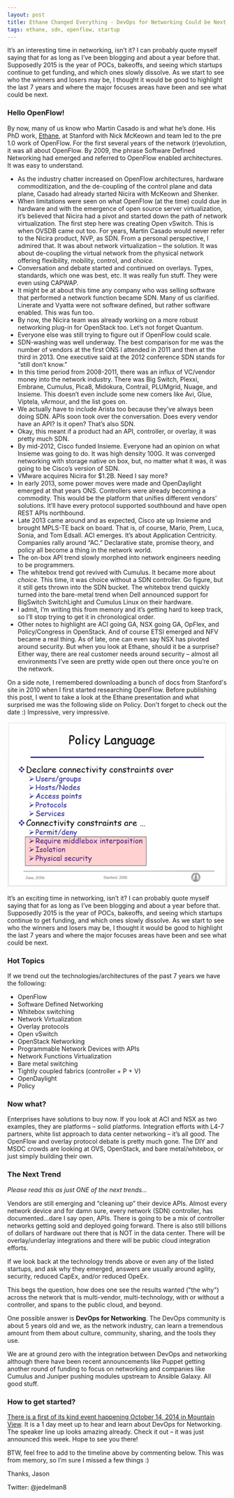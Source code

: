 ```yaml
---
layout: post
title: Ethane Changed Everything - DevOps for Networking Could be Next
tags: ethane, sdn, openflow, startup
---
```


It’s an interesting time in networking, isn’t it?  I can probably quote myself saying that for as long as I’ve been blogging and about a year before that.  Supposedly 2015 is the year of POCs, bakeoffs, and seeing which startups continue to get funding, and which ones slowly dissolve.  As we start to see who the winners and losers may be, I thought it would be good to highlight the last 7 years and where the major focuses areas have been and see what could be next.

### Hello OpenFlow!

By now, many of us know who Martin Casado is and what he’s done.  His PhD work, [Ethane](http://yuba.stanford.edu/ethane/), at Stanford with Nick McKeown and team led to the pre 1.0 work of OpenFlow.  For the first several years of the network (r)evolution, it was all about OpenFlow.  By 2009, the phrase Software Defined Networking had emerged and referred to OpenFlow enabled architectures.  It was easy to understand.

* As the industry chatter increased on OpenFlow architectures, hardware commoditization, and the de-coupling of the control plane and data plane, Casado had already started Nicira with McKeown and Shenker.
* When limitations were seen on what OpenFlow (at the time) could due in hardware and with the emergence of open source server virtualization, it’s believed that Nicira had a pivot and started down the path of network virtualization.  The first step here was creating Open vSwitch.  This is when OVSDB came out too.  For years, Martin Casado would never refer to the Nicira product, NVP, as SDN.  From a personal perspective, I admired that.  It was about network virtualization – the solution.  It was about de-coupling the virtual network from the physical network offering flexibility, mobility, control, and *choice.*  
* Conversation and debate started and continued on overlays.  Types, standards, which one was best, etc.  It was really fun stuff.  They were even using CAPWAP.
* It might be at about this time any company who was selling software that performed a network function became SDN.  Many of us clarified.  Linerate and Vyatta were not software defined, but rather software enabled.  This was fun too.
* By now, the Nicira team was already working on a more robust networking plug-in for OpenStack too.  Let’s not forget Quantum.
* Everyone else was still trying to figure out if OpenFlow could scale.
* SDN-washing was well underway.  The best comparison for me was the number of vendors at the first ONS I attended in 2011 and then at the third in 2013.  One executive said at the 2012 conference SDN stands for “still don’t know.”  
* In this time period from 2008-2011, there was an influx of VC/vendor money into the network industry.  There was Big Switch, Plexxi, Embrane, Cumulus, Pica8, Midokura, Contrail, PLUMgrid, Nuage, and Insieme.  This doesn’t even include some new comers like Avi, Glue, Viptela, vArmour, and the list goes on. 
* We actually have to include Arista too because they’ve always been doing SDN.   APIs soon took over the conversation.  Does every vendor have an API?  Is it open?  That’s also SDN.  
* Okay, this meant if a product had an API, controller, or overlay, it was pretty much SDN.
* By mid-2012, Cisco funded Insieme.  Everyone had an opinion on what Insieme was going to do.  It was high density 100G.  It was converged networking with storage native on box, but, no matter what it was, it was going to be Cisco’s version of SDN.
* VMware acquires Nicira for $1.2B.   Need I say more?
* In early 2013, some power moves were made and OpenDaylight emerged at that years ONS.  Controllers were already becoming a commodity.  This would be the platform that unifies different vendors’ solutions.  It’ll have every protocol supported southbound and have open REST APIs northbound.
* Late 2013 came around and as expected, Cisco ate up Insieme and brought MPLS-TE back on board.  That is, of course, Mario, Prem, Luca, Sonia, and Tom Edsall.  ACI emerges.  It’s about Application Centricity.  Companies rally around “AC.”  Declarative state, promise theory, and policy all become a thing in the network world.
* The on-box API trend slowly morphed into network engineers needing to be programmers.
* The whitebox trend got revived with Cumulus.  It became more about *choice.*  This time, it was choice without a SDN controller.  Go figure, but it still gets thrown into the SDN bucket.  The whitebox trend quickly turned into the bare-metal trend when Dell announced support for BigSwitch SwitchLight and Cumulus Linux on their hardware.
* I admit, I’m writing this from memory and it’s getting hard to keep track, so I’ll stop trying to get it in chronological order.
* Other notes to highlight are ACI going GA, NSX going GA, OpFlex, and Policy/Congress in OpenStack.  And of course ETSI emerged and NFV became a real thing.  As of late, one can even say NSX has pivoted around security.  But when you look at Ethane, should it be a surprise?  Either way, there are real customer needs around security – almost all environments I’ve seen are pretty wide open out there once you’re on the network.

On a side note, I remembered downloading a bunch of docs from Stanford's site in 2010 when I first started researching OpenFlow.  Before publishing this post, I went to take a look at the Ethane presentation and what surprised me was the following slide on Policy.  Don't forget to check out the date :)  Impressive, very impressive. 

![policy](/img/policy.png)

It’s an exciting time in networking, isn’t it?  I can probably quote myself saying that for as long as I’ve been blogging and about a year before that.  Supposedly 2015 is the year of POCs, bakeoffs, and seeing which startups continue to get funding, and which ones slowly dissolve.  As we start to see who the winners and losers may be, I thought it would be good to highlight the last 7 years and where the major focuses areas have been and see what could be next.

### Hot Topics

If we trend out the technologies/architectures of the past 7 years we have the following:

* OpenFlow
* Software Defined Networking
* Whitebox switching
* Network Virtualization
* Overlay protocols
* Open vSwitch
* OpenStack Networking
* Programmable Network Devices with APIs
* Network Functions Virtualization
* Bare metal switching
* Tightly coupled fabrics (controller + P + V)
* OpenDaylight
* Policy

### Now what?

Enterprises have solutions to buy now.  If you look at ACI and NSX as two examples, they are platforms – solid platforms. Integration efforts with L4-7 partners, white list approach to data center networking – it’s all good.  The OpenFlow and overlay protocol debate is pretty much gone.  The DIY and MSDC crowds are looking at OVS, OpenStack, and bare metal/whitebox, or just simply building their own.

### The Next Trend

*Please read this as just ONE of the next trends…*

Vendors are still emerging and “cleaning up” their device APIs.  Almost every network device and for damn sure, every network (SDN) controller, has documented…dare I say open, APIs.   There is going to be a mix of controller networks getting sold and deployed going forward.  There is also still billions of dollars of hardware out there that is NOT in the data center.  There will be overlay/underlay integrations and there will be public cloud integration efforts.

If we look back at the technology trends above or even any of the listed startups, and ask why they emerged, answers are usually around agility, security, reduced CapEx, and/or reduced OpeEx.

This begs the question, how does one see the results wanted ("the why") across the network that is multi-vendor, multi-technology, with or without a controller, and spans to the public cloud, and beyond.

One possible answer is **DevOps for Networking**.  The DevOps community is about 5 years old and we, as the network industry, can learn a tremendous amount from them about culture, community, sharing, and the tools they use.

We are at ground zero with the integration between DevOps and networking although there have been recent announcements like Puppet getting another round of funding to focus on networking and companies like Cumulus and Juniper pushing modules upstream to Ansible Galaxy.  All good stuff.

### How to get started?

[There is a first of its kind event happening October 14, 2014 in Mountain View](http://www.devops4networks.org/).  It is a 1 day meet up to hear and learn about DevOps for Networking.  The speaker line up looks amazing already.  Check it out – it was just announced this week.  Hope to see you there!

BTW, feel free to add to the timeline above by commenting below.  This was from memory, so I’m sure I missed a few things :)

Thanks,
Jason

Twitter: @jedelman8
